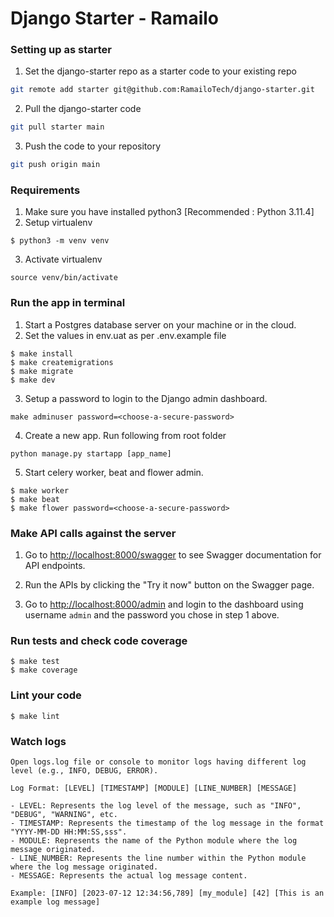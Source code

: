 # Django Starter - Ramailo

### Setting up as starter
1. Set the django-starter repo as a starter code to your existing repo
```bash
git remote add starter git@github.com:RamailoTech/django-starter.git
```
2. Pull the django-starter code
```bash
git pull starter main
```
3. Push the code to your repository
```bash
git push origin main
```

### Requirements
1. Make sure you have installed python3 [Recommended : Python 3.11.4]
2. Setup virtualenv
```
$ python3 -m venv venv
```
3. Activate virtualenv
```
source venv/bin/activate
```

### Run the app in terminal

1. Start a Postgres database server on your machine or in the cloud.
2. Set the values in env.uat as per .env.example file

```
$ make install
$ make createmigrations
$ make migrate
$ make dev
```

3. Setup a password to login to the Django admin dashboard.

```
make adminuser password=<choose-a-secure-password>
```

4. Create a new app. Run following from root folder

```
python manage.py startapp [app_name]

```

5. Start celery worker, beat and flower admin.

```
$ make worker
$ make beat
$ make flower password=<choose-a-secure-password>
```

### Make API calls against the server

1. Go to [http://localhost:8000/swagger](http://localhost:8000/swagger) to see Swagger documentation for API endpoints.
2. Run the APIs by clicking the "Try it now" button on the Swagger page.

2. Go to [http://localhost:8000/admin](http://localhost:8000/admin) and login to the dashboard using username `admin` and the password you chose in step 1 above.

### Run tests and check code coverage

```
$ make test
$ make coverage
```

### Lint your code

```
$ make lint
```

### Watch logs

```
Open logs.log file or console to monitor logs having different log level (e.g., INFO, DEBUG, ERROR).

Log Format: [LEVEL] [TIMESTAMP] [MODULE] [LINE_NUMBER] [MESSAGE]

- LEVEL: Represents the log level of the message, such as "INFO", "DEBUG", "WARNING", etc.
- TIMESTAMP: Represents the timestamp of the log message in the format "YYYY-MM-DD HH:MM:SS,sss".
- MODULE: Represents the name of the Python module where the log message originated.
- LINE_NUMBER: Represents the line number within the Python module where the log message originated.
- MESSAGE: Represents the actual log message content.

Example: [INFO] [2023-07-12 12:34:56,789] [my_module] [42] [This is an example log message]
